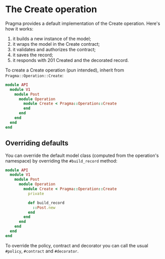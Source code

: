 # The Create operation

Pragma provides a default implementation of the Create operation. Here's how it works:

1. it builds a new instance of the model;
2. it wraps the model in the Create contract;
3. it validates and authorizes the contract;
4. it saves the record;
5. it responds with 201 Created and the decorated record.

To create a Create operation (pun intended), inherit from `Pragma::Operation::Create`:

```ruby
module API
  module V1
    module Post
      module Operation
        module Create < Pragma::Operation::Create
        end
      end
    end
  end
end
```

## Overriding defaults

You can override the default model class (computed from the operation's namespace) by overriding the
`#build_record` method:

```ruby
module API
  module V1
    module Post
      module Operation
        module Create < Pragma::Operation::Create
          private

          def build_record
            ::Post.new
          end
        end
      end
    end
  end
end
```

To override the policy, contract and decorator you can call the usual `#policy`, `#contract` and
`#decorator`.
